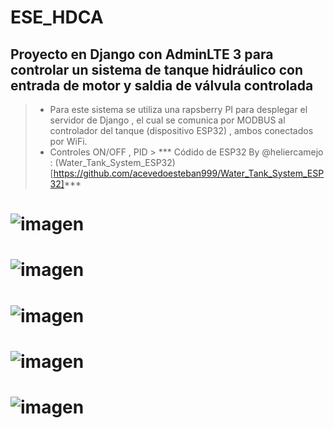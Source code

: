 # ESE_HDCA 
## Proyecto en Django con AdminLTE 3 para controlar un sistema de tanque hidráulico con entrada de motor y saldia de válvula controlada

> - Para este sistema se utiliza una rapsberry PI para desplegar el servidor de Django , el cual se comunica por MODBUS al controlador del tanque (dispositivo ESP32) , ambos conectados por WiFi.
> - Controles ON/OFF , PID >
*** Códido de ESP32 By @heliercamejo : (Water_Tank_System_ESP32)[https://github.com/acevedoesteban999/Water_Tank_System_ESP32]***

# ![imagen](https://github.com/user-attachments/assets/0d97efb8-3f4c-49f1-aa95-ec92e5e50790)
# ![imagen](https://github.com/user-attachments/assets/296f0094-878b-426b-b065-36f508d03f4b)
# ![imagen](https://github.com/user-attachments/assets/04d0fa3f-6ffd-4583-9353-14ec905d79d4)
# ![imagen](https://github.com/user-attachments/assets/b9bf6987-574e-4291-8f07-4000cfc4bcad)
# ![imagen](https://github.com/user-attachments/assets/0a1d293a-10c1-45ae-a2c4-bd7bb5f13c7b)
